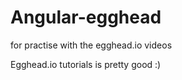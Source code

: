 Angular-egghead
===============

for practise with the egghead.io videos 

Egghead.io tutorials is pretty good :)
